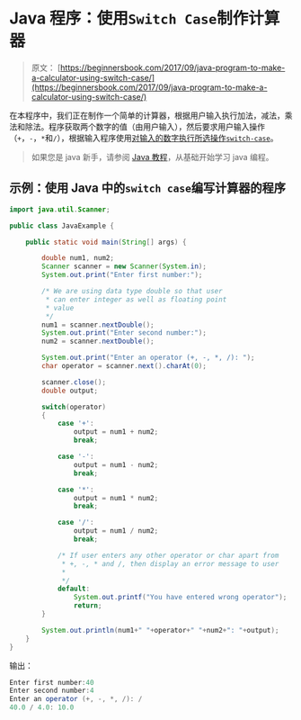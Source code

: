 # Java 程序：使用`Switch Case`制作计算器

> 原文： [https://beginnersbook.com/2017/09/java-program-to-make-a-calculator-using-switch-case/](https://beginnersbook.com/2017/09/java-program-to-make-a-calculator-using-switch-case/)

在本程序中，我们正在制作一个简单的计算器，根据用户输入执行加法，减法，乘法和除法。程序获取两个数字的值（由用户输入），然后要求用户输入操作（`+`，`-`，`*`和`/`），根据输入程序使用[对输入的数字执行所选操作`switch-case`](https://beginnersbook.com/2017/08/java-switch-case/)。

> 如果您是 java 新手，请参阅 [Java 教程](https://beginnersbook.com/java-tutorial-for-beginners-with-examples/)，从基础开始学习 java 编程。

## 示例：使用 Java 中的`switch case`编写计算器的程序

```java
import java.util.Scanner;

public class JavaExample {

    public static void main(String[] args) {

    	double num1, num2;
        Scanner scanner = new Scanner(System.in);
        System.out.print("Enter first number:");

        /* We are using data type double so that user
         * can enter integer as well as floating point
         * value
         */
        num1 = scanner.nextDouble();
        System.out.print("Enter second number:");
        num2 = scanner.nextDouble();

        System.out.print("Enter an operator (+, -, *, /): ");
        char operator = scanner.next().charAt(0);

        scanner.close();
        double output;

        switch(operator)
        {
            case '+':
            	output = num1 + num2;
                break;

            case '-':
            	output = num1 - num2;
                break;

            case '*':
            	output = num1 * num2;
                break;

            case '/':
            	output = num1 / num2;
                break;

            /* If user enters any other operator or char apart from
             * +, -, * and /, then display an error message to user
             * 
             */
            default:
                System.out.printf("You have entered wrong operator");
                return;
        }

        System.out.println(num1+" "+operator+" "+num2+": "+output);
    }
}
```

输出：

```java
Enter first number:40
Enter second number:4
Enter an operator (+, -, *, /): /
40.0 / 4.0: 10.0
```